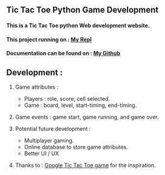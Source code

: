 ## Tic Tac Toe Python Game Development

#### This is a Tic Tac Toe python Web development website.

#### This project running on : [My Repl](https://replit.com/@ViktoriusSuwand/AppBrewery-python-Day-83-Tic-Tac-Toe)

#### Documentation can be found on : [My Github](https://github.com/viktoriussuwandi/Tic-Tac-Toe-Python-Game-Development)

## Development :
1. Game attributes :
   - Players : role, score, cell selected.
   - Game    : board, level, start-timing, end-timing.

2. Game events : game start, game running, and game over.

3. Potential future development :
   - Multiplayer gaming.
   - Online database to store game attributes.
   - Better UI / UX

4. Thanks to :
   [Google Tic Tac Toe game](https://www.google.com/search?q=google+tic+tac+toe&rlz=1C1CHBD_enID945ID945&oq=google+tic&aqs=chrome.0.69i59j0i131i433i512j69i57j0i512l7.2550j0j9&sourceid=chrome&ie=UTF-8) for the inspiration.